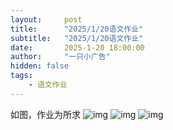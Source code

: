 ```yaml
---
layout:     post
title:      "2025/1/20语文作业"
subtitle:   "2025/1/20语文作业"
date:       2025-1-20 18:00:00
author:     "一只小广告"
hidden: false
tags:
    - 语文作业
---
```

如图，作业为所求
![img](img/yuwen/1201)
![img](img/yuwen/1202)
![img](img/yuwen/1203)
